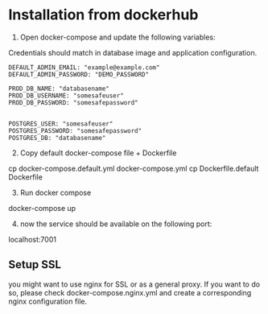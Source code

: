 # Installation from dockerhub

1. Open docker-compose and update the following variables:

Credentials should match in database image and application configuration.

    DEFAULT_ADMIN_EMAIL: "example@example.com"
    DEFAULT_ADMIN_PASSWORD: "DEMO_PASSWORD"

    PROD_DB_NAME: "databasename"
    PROD_DB_USERNAME: "somesafeuser"
    PROD_DB_PASSWORD: "somesafepassword"


    POSTGRES_USER: "somesafeuser"
    POSTGRES_PASSWORD: "somesafepassword"
    POSTGRES_DB: "databasename"

2. Copy default docker-compose file + Dockerfile

  cp docker-compose.default.yml docker-compose.yml
  cp Dockerfile.default Dockerfile

3. Run docker compose

  docker-compose up


4. now the service should be available on the following port:

localhost:7001


## Setup SSL

you might want to use nginx for SSL or as a general proxy. If you want to do so, please check docker-compose.nginx.yml and create a corresponding nginx configuration file.





